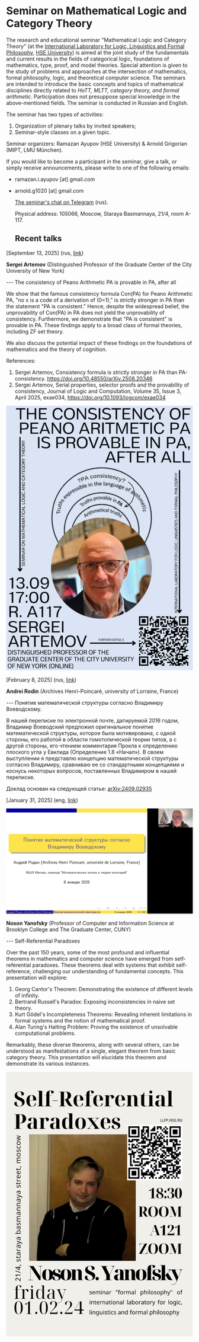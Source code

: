 # Seminar on Mathematical Logic and Category Theory
  
The research and educational seminar "Mathematical Logic and Category Theory" (at the [International Laboratory for Logic, Linguistics and Formal Philosophy](https://llfp.hse.ru/en/), [HSE University](https://www.hse.ru/en/)) is aimed at the joint study of the fundamentals and current results in the fields of categorical logiс, foundations of mathematics, type, proof, and model theories. Special attention is given to the study of problems and approaches at the intersection of mathematics, formal philosophy, logic, and theoretical computer science. The seminars are intended to introduce the basic concepts and topics of mathematical disciplines directly related to _HoTT, MLTT, category theory, and formal arithmetic_. Participation does not presuppose special knowledge in the above-mentioned fields. The seminar is conducted in Russian and English.

The seminar has two types of activities:
1. Organization of plenary talks by invited speakers;
2. Seminar-style classes on a given topic.

 Seminar organizers: Ramazan Ayupov (HSE University) & Arnold Grigorian (MIPT, LMU München). 

 If you would like to become a participant in the seminar, give a talk, or simply receive announcements, please write to one of the following emails:
 - ramazan.i.ayupov [at] gmail.com
 - arnold.g1020 [at] gmail.com

   [The seminar's chat on Telegram](https://t.me/+nxHPt0oVrXwyMGRi) (rus).

   Physical address: 105066, Moscow, Staraya Basmannaya, 21/4, room A-117.

   ## Recent talks
   
  [September 13, 2025] (rus, [link](https://drive.google.com/file/d/1jdfk3eNIvd7Zc-xXPN8e6DA74sNtx6LG/view))
  
  **Sergei Artemov** (Distinguished Professor of the Graduate Center of the City University of New York)
  
  --- The consistency of Peano Arithmetic PA is provable in PA, after all
     
  We show that the famous consistency formula Con(PA) for Peano Arithmetic PA,  "no x is a code of a derivation of (0=1)," is strictly stronger in PA than the statement "PA is consistent." Hence, despite the widespread belief, the unprovability of Con(PA) in PA does not yield the unprovability of consistency. Furthermore, we demonstrate that "PA is consistent" is provable in PA. These findings apply to a broad class of formal theories, including ZF set theory.

We also discuss the potential impact of these findings on the foundations of mathematics and the theory of cognition.

References:
1. Sergei Artemov, Consistency formula is strictly stronger in PA than PA-consistency. https://doi.org/10.48550/arXiv.2508.20346
2. Sergei Artemov, Serial properties, selector proofs and the provability of consistency, Journal of Logic and Computation, Volume 35, Issue 3, April 2025, exae034, https://doi.org/10.1093/logcom/exae034

![](Artemov.png)


[February 8, 2025] (rus, [link](https://disk.yandex.ru/d/PK1tHzpz1UEUUA/%D0%97%D0%B0%D0%BF%D0%B8%D1%81%D0%B8%20%D1%81%D0%B5%D0%BC%D0%B8%D0%BD%D0%B0%D1%80%D0%BE%D0%B2/(09)%2008.02.2025%20-%20%D0%9F%D0%BE%D0%BD%D1%8F%D1%82%D0%B8%D0%B5%20%D0%BC%D0%B0%D1%82%D0%B5%D0%BC%D0%B0%D1%82%D0%B8%D1%87%D0%B5%D1%81%D0%BA%D0%BE%D0%B9%20%D1%81%D1%82%D1%80%D1%83%D0%BA%D1%82%D1%83%D1%80%D1%8B%20%D1%81%D0%BE%D0%B3%D0%BB%D0%B0%D1%81%D0%BD%D0%BE%20%D0%92%D0%BB%D0%B0%D0%B4%D0%B8%D0%BC%D0%B8%D1%80%D1%83%20%D0%92%D0%BE%D0%B5%D0%B2%D0%BE%D0%B4%D1%81%D0%BA%D0%BE%D0%BC%D1%83.mp4))

**Andrei Rodin** (Archives Henri-Poincaré, university of Lorraine, France)

--- Понятие математической структуры согласно Владимиру Воеводскому.

В нашей переписке по электронной почте, датируемой 2016 годом, Владимир Воеводский предложил оригинальное понятие математической структуры, которое была мотивирована, с одной стороны, его работой в области гомотопической теории типов, а с другой стороны, его чтением комментария Прокла к определению плоского угла у Евклида (Определение 1.8 «Начал»). В своем выступлении я представлю концепцию математической структуры согласно Владимиру, сравниваю ее со стандартными концепциями и коснусь некоторых вопросов, поставленных Владимиром в нашей переписке.

Доклад основан на следующей статье: [arXiv:2409.02935](https://arxiv.org/abs/2409.02935)

[January 31, 2025] (eng, [link](https://disk.yandex.ru/client/disk/FTLPV%2C%20%D0%A4%D0%A4%20(%D0%BF%D0%BE%20%D0%B3%D0%BE%D0%B4%D0%B0%D0%BC)/2025?idApp=client&dialog=slider&idDialog=%2Fdisk%2FFTLPV%2C%20%D0%A4%D0%A4%20(%D0%BF%D0%BE%20%D0%B3%D0%BE%D0%B4%D0%B0%D0%BC)%2F2025%2F%D0%A4%D0%A4_%D0%AF%D0%BD%D0%BE%D1%84%D1%81%D0%BA%D0%B8%D0%B9_31.01.mp4))

![](Rodin.jpg)

**Noson Yanofsky** (Professor of Computer and Information Science at Brooklyn College and The Graduate Center, CUNY)

--- Self-Referential Paradoxes

Over the past 150 years, some of the most profound and influential theorems in mathematics and computer science have emerged from self-referential paradoxes. These theorems deal with systems that exhibit self-reference, challenging our understanding of fundamental concepts. This presentation will explore:
1. Georg Cantor's Theorem: Demonstrating the existence of different levels of infinity.
2. Bertrand Russell's Paradox: Exposing inconsistencies in naive set theory.
3. Kurt Gödel's Incompleteness Theorems: Revealing inherent limitations in formal systems and the notion of mathematical proof.
4. Alan Turing's Halting Problem: Proving the existence of unsolvable computational problems.
   
Remarkably, these diverse theorems, along with several others, can be understood as manifestations of a single, elegant theorem from basic category theory. This presentation will elucidate this theorem and demonstrate its various instances.

![](Yanofsky.png)


